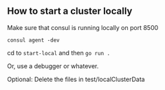 
## How to start a cluster locally

Make sure that consul is running locally on port 8500

```consul agent -dev```

cd to ```start-local``` 
and then 
```go run .```

Or, use a debugger or whatever. 

Optional:  Delete the files in test/localClusterData